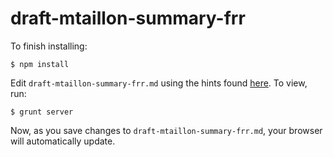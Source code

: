 # draft-mtaillon-summary-frr

To finish installing:

    $ npm install

Edit `draft-mtaillon-summary-frr.md` using the hints found
[here](https://github.com/cabo/kramdown-rfc2629).  To view, run:

    $ grunt server

Now, as you save changes to `draft-mtaillon-summary-frr.md`, your browser will automatically
update.
